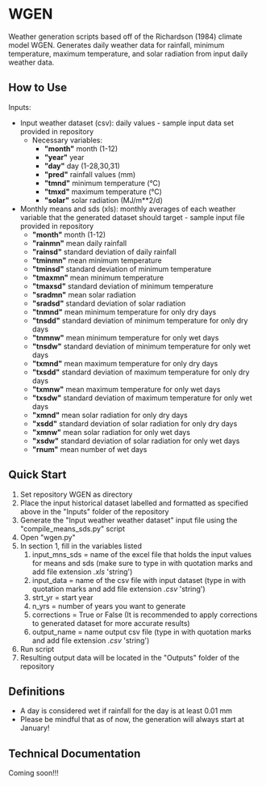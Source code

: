 # WGEN
Weather generation scripts based off of the Richardson (1984) climate model WGEN. Generates daily weather data for rainfall, minimum temperature, maximum temperature, and solar radiation from input daily weather data.
 
## How to Use
Inputs: 
- Input weather dataset (csv): daily values - sample input data set provided in repository 
   - Necessary variables: 
     - **"month"** month (1-12) 
     - **"year"** year 
     - **"day"** day (1-28,30,31) 
     - **"pred"** rainfall values (mm)
     - **"tmnd"** minimum temperature (°C)
     - **"tmxd"** maximum temperature (°C)
     - **"solar"** solar radiation (MJ/m**2/d)
 - Monthly means and sds (xls): monthly averages of each weather variable that the generated dataset should target - sample input file provided in repository
   - **"month"** month (1-12)
   - **"rainmn"** mean daily rainfall 
   - **"rainsd"** standard deviation of daily rainfall 
   - **"tminmn"** mean minimum temperature 
   - **"tminsd"** standard deviation of minimum temperature 
   - **"tmaxmn"** mean minimum temperature 
   - **"tmaxsd"** standard deviation of minimum temperature
   - **"sradmn"** mean solar radiation 
   - **"sradsd"** standard deviation of solar radiation 
   - **"tnmnd"**	mean minimum temperature for only dry days
   - **"tnsdd"** standard deviation of minimum temperature for only dry days
   - **"tnmnw"**	mean minimum temperature for only wet days
   - **"tnsdw"** standard deviation of minimum temperature for only wet days
   - **"txmnd"** mean maximum temperature for only dry days 
   - **"txsdd"** standard deviation of maximum temperature for only dry days
   - **"txmnw"**	mean maximum temperature for only wet days 
   - **"txsdw"** standard deviation of maximum temperature for only wet days
   - **"xmnd"**	mean solar radiation for only dry days
   - **"xsdd"** standard deviation of solar radiation for only dry days
   - **"xmnw"** mean solar radiation for only wet days
   - **"xsdw"** standard deviation of solar radiation for only wet days
   - **"rnum"** mean number of wet days 
 
 ## Quick Start
 1. Set repository WGEN as directory
 2. Place the input historical dataset labelled and formatted as specified above in the "Inputs" folder of the repository
 3. Generate the "Input weather weather dataset" input file using the "compile_means_sds.py" script   
 4. Open "wgen.py" 
 5. In section 1, fill in the variables listed 
    1. input_mns_sds = name of the excel file that holds the input values for means and sds (make sure to type in with quotation marks and add file extension *.xls* 'string')
    1. input_data = name of the csv file with input dataset (type in with quotation marks and add file extension *.csv* 'string')
    1. strt_yr = start year 
    1. n_yrs = number of years you want to generate 
    1. corrections = True or False (It is recommended to apply corrections to generated dataset for more accurate results) 
    1. output_name = name output csv file (type in with quotation marks and add file extension *.csv* 'string')
 6. Run script
 7. Resulting output data will be located in the "Outputs" folder of the repository 
 
 ## Definitions
 - A day is considered wet if rainfall for the day is at least 0.01 mm 
 - Please be mindful that as of now, the generation will always start at January! 
 
 ## Technical Documentation
 Coming soon!!! 
